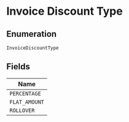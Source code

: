
# Invoice Discount Type

## Enumeration

`InvoiceDiscountType`

## Fields

| Name |
|  --- |
| `PERCENTAGE` |
| `FLAT_AMOUNT` |
| `ROLLOVER` |

